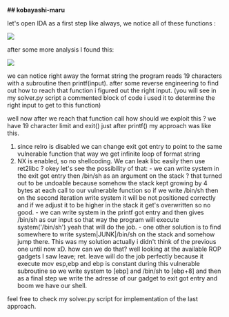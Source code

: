 **## kobayashi-maru**

let's open IDA as a first step like always, we notice all of these functions :

![](https://i.ibb.co/cghG8Jk/func.png)


after some more analysis I found this:

![](https://i.ibb.co/Z140P1L/aaa.png)

we can notice right away the format string the program reads 19 characters with a subroutine then printf(input).
after some reverse engineering to find out how to reach that function i figured out the right input.
(you will see in my solver.py script a commented block of code i used it to determine the right input to get to this function)


well now after we reach that function call how should we exploit this ? we have 19 character limit and exit() just after printf() my approach was like this.

1. since relro is disabled we can change exit got entry to point to the same vulnerable function that way we get infinite loop of format string
2. NX is enabled, so no shellcoding. We can leak libc easily then use ret2libc ? okey let's see the possibility of that:
         - we can write system in the exit got entry then /bin/sh as an argument on the stack ? that turned out to be undoable because somehow the stack kept growing by 4 bytes at each call to our vulnerable function so if we write /bin/sh then on the second iteration write system it will be not positioned correctly and if we adjust it to be higher in the stack it get's overwritten so no good.
        - we can write system in the printf got entry and then gives /bin/sh as our input so that way the program will execute system('/bin/sh') yeah that will do the job.
        - one other solution is to find somewhere to write system|JUNK|/bin/sh on the stack and somehow jump there. This was my solution actually i didn't think of the previous one until now xD. how can we do that? well looking at the available ROP gadgets I saw leave; ret. leave will do the job perfectly because it execute mov esp,ebp and ebp is constant during this vulnerable subroutine so we write system to [ebp] and /bin/sh to [ebp+8] and then as a final step we write the adresse of our gadget to exit got entry and boom we have our shell.

feel free to check my solver.py script for implementation of the last approach.
